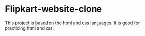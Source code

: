# Flipkart-website-clone
This project is based on the html and css languages. It is good for practicing html and css. 

